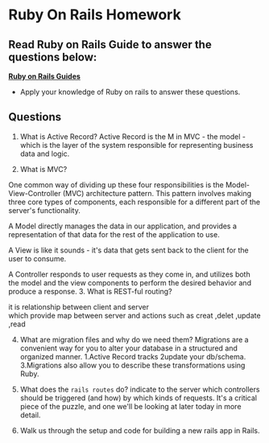 # Ruby On Rails Homework

## Read Ruby on Rails Guide to answer the questions below:
**[Ruby on Rails Guides](https://guides.rubyonrails.org/)**
- Apply your knowledge of Ruby on rails to answer these questions.

## Questions
1. What is Active Record?
Active Record is the M in MVC - the model - which is the layer of the system responsible for representing business data and logic.

2. What is MVC?

One common way of dividing up these four responsibilities is the Model-View-Controller (MVC) architecture pattern. This pattern involves making three core types of components, each responsible for a different part of the server's functionality.

A Model directly manages the data in our application, and provides a representation of that data for the rest of the application to use.

A View is like it sounds - it's data that gets sent back to the client for the user to consume.

A Controller responds to user requests as they come in, and utilizes both the model and the view components to perform the desired behavior and produce a response.
3. What is REST-ful routing?

it  is relationship between  client and server   
which provide map between server and actions such as creat ,delet ,update ,read


4. What are migration files and why do we need them?
 Migrations are a convenient way for you to alter your database in a structured and organized manner.
 1.Active Record tracks 
 2update your db/schema.
 3.Migrations also allow you to describe these transformations using Ruby.


5. What does the `rails routes` do?
indicate to the server which controllers should be triggered (and how) by which kinds of requests. It's a critical piece of the puzzle, and one we'll be looking at later today in more detail.

6. Walk us through the setup and code for building a new rails app in Rails.
